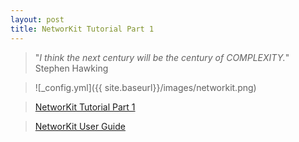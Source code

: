 ```yaml
---
layout: post
title: NetworKit Tutorial Part 1
---
```


> "*I think the next century will be the century of COMPLEXITY.*"  
                                       Stephen Hawking
 

>![_config.yml]({{ site.baseurl}}/images/networkit.png)

> [NetworKit Tutorial Part 1](http://nbviewer.ipython.org/gist/melvincabatuan/c5285d064578cdb7e8ee "NetworKit Tutorial Part 1") 

> [NetworKit User Guide](http://nbviewer.ipython.org/gist/melvincabatuan/8f3fe26169e3c7e3ceae "NetworKit User Guide")
